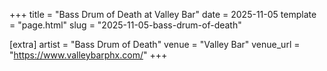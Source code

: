 +++
title = "Bass Drum of Death at Valley Bar"
date = 2025-11-05
template = "page.html"
slug = "2025-11-05-bass-drum-of-death"

[extra]
artist = "Bass Drum of Death"
venue = "Valley Bar"
venue_url = "https://www.valleybarphx.com/"
+++
